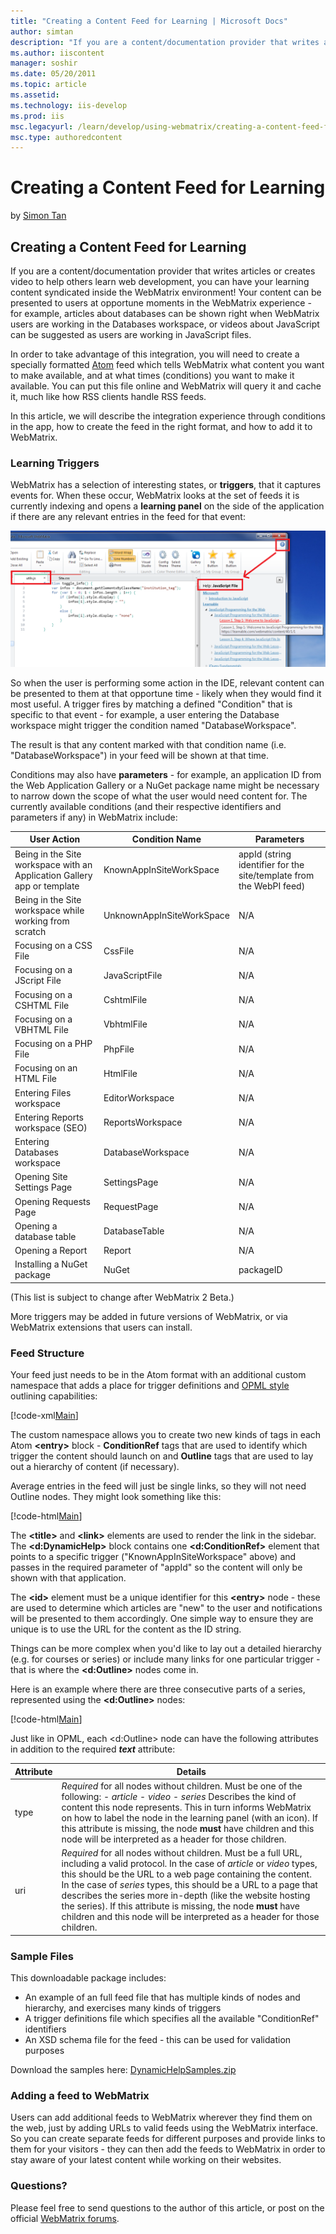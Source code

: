 ```yaml
---
title: "Creating a Content Feed for Learning | Microsoft Docs"
author: simtan
description: "If you are a content/documentation provider that writes articles or creates video to help others learn web development, you can have your learning content sy..."
ms.author: iiscontent
manager: soshir
ms.date: 05/20/2011
ms.topic: article
ms.assetid: 
ms.technology: iis-develop
ms.prod: iis
msc.legacyurl: /learn/develop/using-webmatrix/creating-a-content-feed-for-learning
msc.type: authoredcontent
---
```

Creating a Content Feed for Learning
====================
by [Simon Tan](https://github.com/simtan)

## Creating a Content Feed for Learning

If you are a content/documentation provider that writes articles or creates video to help others learn web development, you can have your learning content syndicated inside the WebMatrix environment! Your content can be presented to users at opportune moments in the WebMatrix experience - for example, articles about databases can be shown right when WebMatrix users are working in the Databases workspace, or videos about JavaScript can be suggested as users are working in JavaScript files.

In order to take advantage of this integration, you will need to create a specially formatted [Atom](http://tools.ietf.org/html/rfc4287 "Atom") feed which tells WebMatrix what content you want to make available, and at what times (conditions) you want to make it available. You can put this file online and WebMatrix will query it and cache it, much like how RSS clients handle RSS feeds.

In this article, we will describe the integration experience through conditions in the app, how to create the feed in the right format, and how to add it to WebMatrix.

### Learning Triggers

WebMatrix has a selection of interesting states, or **triggers**, that it captures events for. When these occur, WebMatrix looks at the set of feeds it is currently indexing and opens a **learning panel** on the side of the application if there are any relevant entries in the feed for that event:

[![](creating-a-content-feed-for-learning/_static/image2.png)](creating-a-content-feed-for-learning/_static/image1.png)

So when the user is performing some action in the IDE, relevant content can be presented to them at that opportune time - likely when they would find it most useful. A trigger fires by matching a defined "Condition" that is specific to that event - for example, a user entering the Database workspace might trigger the condition named "DatabaseWorkspace".

The result is that any content marked with that condition name (i.e. "DatabaseWorkspace") in your feed will be shown at that time.

Conditions may also have **parameters** - for example, an application ID from the Web Application Gallery or a NuGet package name might be necessary to narrow down the scope of what the user would need content for. The currently available conditions (and their respective identifiers and parameters if any) in WebMatrix include:

| User Action | Condition Name | Parameters |
| --- | --- | --- |
| Being in the Site workspace with an Application Gallery app or template | KnownAppInSiteWorkSpace | appId (string identifier for the site/template from the WebPI feed) |
| Being in the Site workspace while working from scratch | UnknownAppInSiteWorkSpace | N/A |
| Focusing on a CSS File | CssFile | N/A |
| Focusing on a JScript File | JavaScriptFile | N/A |
| Focusing on a CSHTML File | CshtmlFile | N/A |
| Focusing on a VBHTML File | VbhtmlFile | N/A |
| Focusing on a PHP File | PhpFile | N/A |
| Focusing on an HTML File | HtmlFile | N/A |
| Entering Files workspace | EditorWorkspace | N/A |
| Entering Reports workspace (SEO) | ReportsWorkspace | N/A |
| Entering Databases workspace | DatabaseWorkspace | N/A |
| Opening Site Settings Page | SettingsPage | N/A |
| Opening Requests Page | RequestPage | N/A |
| Opening a database table | DatabaseTable | N/A |
| Opening a Report | Report | N/A |
| Installing a NuGet package | NuGet | packageID |

(This list is subject to change after WebMatrix 2 Beta.)

More triggers may be added in future versions of WebMatrix, or via WebMatrix extensions that users can install.

### Feed Structure

Your feed just needs to be in the Atom format with an additional custom namespace that adds a place for trigger definitions and [OPML style](http://www.opml.org/ "OPML") outlining capabilities:


[!code-xml[Main](creating-a-content-feed-for-learning/samples/sample1.xml)]


The custom namespace allows you to create two new kinds of tags in each Atom **&lt;entry&gt;** block - **ConditionRef** tags that are used to identify which trigger the content should launch on and **Outline** tags that are used to lay out a hierarchy of content (if necessary).

Average entries in the feed will just be single links, so they will not need Outline nodes. They might look something like this:


[!code-html[Main](creating-a-content-feed-for-learning/samples/sample2.html)]


The **&lt;title&gt;** and **&lt;link&gt;** elements are used to render the link in the sidebar. The **&lt;d:DynamicHelp&gt;** block contains one **&lt;d:ConditionRef&gt;** element that points to a specific trigger ("KnownAppInSiteWorkspace" above) and passes in the required parameter of "appId" so the content will only be shown with that application.

The **&lt;id&gt;** element must be a unique identifier for this **&lt;entry&gt;** node - these are used to determine which articles are "new" to the user and notifications will be presented to them accordingly. One simple way to ensure they are unique is to use the URL for the content as the ID string.

Things can be more complex when you'd like to lay out a detailed hierarchy (e.g. for courses or series) or include many links for one particular trigger - that is where the **&lt;d:Outline&gt;** nodes come in.

Here is an example where there are three consecutive parts of a series, represented using the **&lt;d:Outline&gt;** nodes:


[!code-html[Main](creating-a-content-feed-for-learning/samples/sample3.html)]


Just like in OPML, each &lt;d:Outline&gt; node can have the following attributes in addition to the required ***text*** attribute:

| Attribute | Details |
| --- | --- |
| type | *Required* for all nodes without children. Must be one of the following: - *article* - *video* - *series* Describes the kind of content this node represents. This in turn informs WebMatrix on how to label the node in the learning panel (with an icon). If this attribute is missing, the node **must** have children and this node will be interpreted as a header for those children. |
| uri | *Required* for all nodes without children. Must be a full URL, including a valid protocol. In the case of *article* or *video* types, this should be the URL to a web page containing the content. In the case of *series* types, this should be a URL to a page that describes the series more in-depth (like the website hosting the series). If this attribute is missing, the node **must** have children and this node will be interpreted as a header for those children. |

### Sample Files

This downloadable package includes:

- An example of an full feed file that has multiple kinds of nodes and hierarchy, and exercises many kinds of triggers
- A trigger definitions file which specifies all the available "ConditionRef" identifiers
- An XSD schema file for the feed - this can be used for validation purposes

Download the samples here: [DynamicHelpSamples.zip](creating-a-content-feed-for-learning/_static/creating-a-content-feed-for-learning-1032-dynamichelpsamples1.zip)

### Adding a feed to WebMatrix

Users can add additional feeds to WebMatrix wherever they find them on the web, just by adding URLs to valid feeds using the WebMatrix interface. So you can create separate feeds for different purposes and provide links to them for your visitors - they can then add the feeds to WebMatrix in order to stay aware of your latest content while working on their websites.

### Questions?

Please feel free to send questions to the author of this article, or post on the official [WebMatrix forums](https://forums.iis.net/1166.aspx).